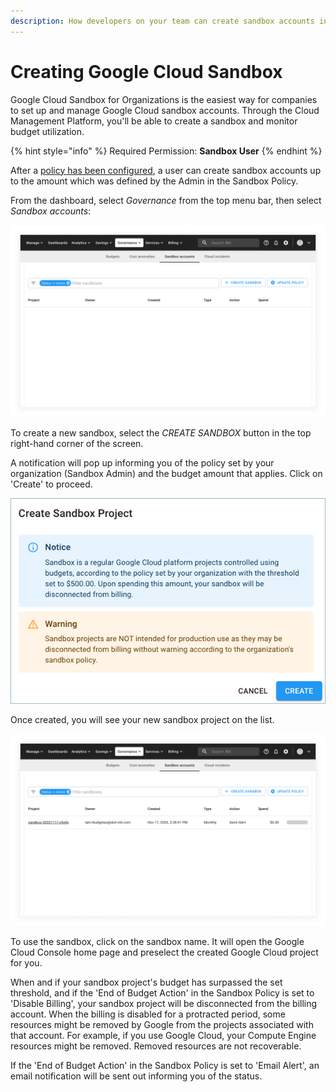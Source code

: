 ```yaml
---
description: How developers on your team can create sandbox accounts in a few clicks.
---
```


# Creating Google Cloud Sandbox

Google Cloud Sandbox for Organizations is the easiest way for companies to set up and manage Google Cloud sandbox accounts. Through the Cloud Management Platform, you'll be able to create a sandbox and monitor budget utilization.

{% hint style="info" %}
Required Permission: **Sandbox User**
{% endhint %}

After a [policy has been configured](configuring-a-policy-for-sandbox-accounts.md), a user can create sandbox accounts up to the amount which was defined by the Admin in the Sandbox Policy.

From the dashboard, select _Governance_ from the top menu bar, then select _Sandbox accounts_:

![A screenshot of an empty _Sandbox accounts_ screen](../.gitbook/assets/sandbox-accounts-empty.png)

To create a new sandbox, select the _CREATE SANDBOX_ button in the top right-hand corner of the screen.

A notification will pop up informing you of the policy set by your organization (Sandbox Admin) and the budget amount that applies. Click on 'Create' to proceed.

![A screenshot showing the Create Sandbox Project modal dialog](../.gitbook/assets/create-sandbox-acct.png)

Once created, you will see your new sandbox project on the list.

![A screenshot of the _Sandbox accounts_ screen with one sandbox](../.gitbook/assets/sandbox-accounts.png)

To use the sandbox, click on the sandbox name. It will open the Google Cloud Console home page and preselect the created Google Cloud project for you.

When and if your sandbox project's budget has surpassed the set threshold, and if the 'End of Budget Action' in the Sandbox Policy is set to 'Disable Billing', your sandbox project will be disconnected from the billing account. When the billing is disabled for a protracted period, some resources might be removed by Google from the projects associated with that account. For example, if you use Google Cloud, your Compute Engine resources might be removed. Removed resources are not recoverable.

If the 'End of Budget Action' in the Sandbox Policy is set to 'Email Alert', an email notification will be sent out informing you of the status.

